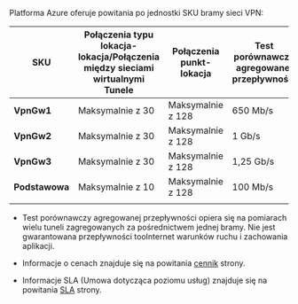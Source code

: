 Platforma Azure oferuje powitania po jednostki SKU bramy sieci VPN:

|**SKU**   | **Połączenia typu lokacja-lokacja/Połączenia między sieciami wirtualnymi<br>Tunele** | **Połączenia<br>punkt-lokacja** | **Test porównawczy<br>agregowanej przepływności** |
|---       | ---                             | ---                    | ---                         |
|**VpnGw1**| Maksymalnie z 30                         | Maksymalnie z 128               | 650 Mb/s                    |
|**VpnGw2**| Maksymalnie z 30                         | Maksymalnie z 128               | 1 Gb/s                      |
|**VpnGw3**| Maksymalnie z 30                         | Maksymalnie z 128               | 1,25 Gb/s                   |
|**Podstawowa** | Maksymalnie z 10                         | Maksymalnie z 128               | 100 Mb/s                    | 
|          |                                 |                        |                             | 

- Test porównawczy agregowanej przepływności opiera się na pomiarach wielu tuneli zagregowanych za pośrednictwem jednej bramy. Nie jest gwarantowana przepływności tooInternet warunków ruchu i zachowania aplikacji.

- Informacje o cenach znajduje się na powitania [cennik](https://azure.microsoft.com/pricing/details/vpn-gateway) strony.

- Informacje SLA (Umowa dotycząca poziomu usług) znajduje się na powitania [SLA](https://azure.microsoft.com/support/legal/sla/vpn-gateway/) strony.
